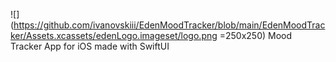 ![](https://github.com/ivanovskiii/EdenMoodTracker/blob/main/EdenMoodTracker/Assets.xcassets/edenLogo.imageset/logo.png =250x250)
Mood Tracker App for iOS made with SwiftUI
